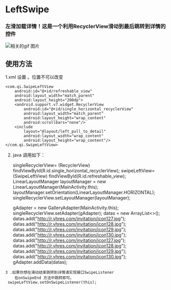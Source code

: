 # LeftSwipe
### 左滑加载详情！这是一个利用RecyclerView滑动到最后跳转到详情的控件
![相关的gif 图片](https://github.com/qi19901212/LeftSwipe/blob/master/app/swipe.gif)

## 使用方法
 1.xml 设置 。位置不可以改变
 
    <com.qi.SwipeLeftView
        android:id="@+id/refreshable_view"
        android:layout_width="match_parent"
        android:layout_height="200dp">
        <android.support.v7.widget.RecyclerView
            android:id="@+id/single_horizontal_recyclerView"
            android:layout_width="match_parent"
            android:layout_height="wrap_content"
            android:scrollbars="none"/>
        <include
            layout="@layout/left_pull_to_detail"
            android:layout_width="wrap_content"
            android:layout_height="wrap_content"/>
    </com.qi.SwipeLeftView>
  2. java 调用如下：
  
        singleRecyclerView= (RecyclerView) findViewById(R.id.single_horizontal_recyclerView);
        swipeLeftView= (SwipeLeftView) findViewById(R.id.refreshable_view);
        LinearLayoutManager layoutManager = new LinearLayoutManager(MainActivity.this);
        layoutManager.setOrientation(LinearLayoutManager.HORIZONTAL);
        singleRecyclerView.setLayoutManager(layoutManager);
        
        gAdapter = new GalleryAdapter(MainActivity.this);
        singleRecyclerView.setAdapter(gAdapter);
        datas = new ArrayList<>();
        datas.add("http://r.yhres.com/invitation/icon127.jpg");
        datas.add("http://r.yhres.com/invitation/icon128.jpg");
        datas.add("http://r.yhres.com/invitation/icon129.jpg");
        datas.add("http://r.yhres.com/invitation/icon130.jpg");
        datas.add("http://r.yhres.com/invitation/icon127.jpg");
        datas.add("http://r.yhres.com/invitation/icon128.jpg");
        datas.add("http://r.yhres.com/invitation/icon129.jpg");
        datas.add("http://r.yhres.com/invitation/icon130.jpg");
        gAdapter.addData(datas);
       
        
        
    3 .如果你想在滑动结束跳转到详情请实现接口SwipeListener
        在onSwipeEnd 方法中跳转即可。
     swipeLeftView.setOnSwipeListener(this);
